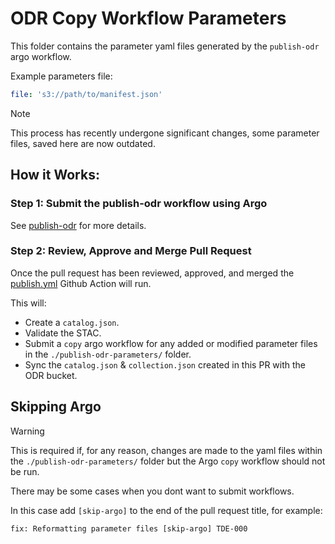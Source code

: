 # ODR Copy Workflow Parameters

This folder contains the parameter yaml files generated by the `publish-odr` argo workflow.

Example parameters file:

```yaml
file: 's3://path/to/manifest.json'
```

> [!NOTE]
> This process has recently undergone significant changes, some parameter files, saved here are now outdated.

## How it Works:

### Step 1: Submit the publish-odr workflow using Argo

See [publish-odr](https://github.com/linz/topo-workflows/blob/master/workflows/raster/publish-odr.yaml) for more details.

### Step 2: Review, Approve and Merge Pull Request

Once the pull request has been reviewed, approved, and merged the [publish.yml](../.github/workflows/publish.yml) Github Action will run.

This will:

- Create a `catalog.json`.
- Validate the STAC.
- Submit a `copy` argo workflow for any added or modified parameter files in the `./publish-odr-parameters/` folder.
- Sync the `catalog.json` & `collection.json` created in this PR with the ODR bucket.

## Skipping Argo

> [!WARNING]
> This is required if, for any reason, changes are made to the yaml files within the `./publish-odr-parameters/` folder but the Argo `copy` workflow should not be run.

There may be some cases when you dont want to submit workflows.

In this case add `[skip-argo]` to the end of the pull request title, for example:

```
fix: Reformatting parameter files [skip-argo] TDE-000
```

